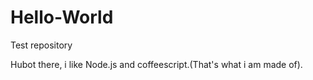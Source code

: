 # Hello-World
Test repository

Hubot there, i like Node.js and coffeescript.(That's what i am made of).

